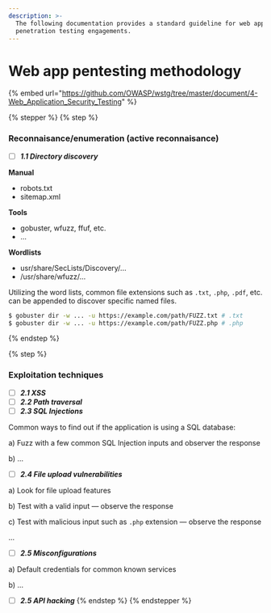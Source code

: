 ```yaml
---
description: >-
  The following documentation provides a standard guideline for web application
  penetration testing engagements.
---
```


# Web app pentesting methodology



{% embed url="https://github.com/OWASP/wstg/tree/master/document/4-Web_Application_Security_Testing" %}

{% stepper %}
{% step %}
### Reconnaisance/enumeration (active reconnaisance)

* [ ] _**1.1 Directory discovery**_&#x20;

**Manual**

* robots.txt
* sitemap.xml

**Tools**

* gobuster, wfuzz, ffuf, etc.
* ...

**Wordlists**

* usr/share/SecLists/Discovery/...
* /usr/share/wfuzz/...



Utilizing the word lists, common file extensions such as `.txt`, `.php`, `.pdf`, etc. can be appended  to discover specific named files.

```bash
$ gobuster dir -w ... -u https://example.com/path/FUZZ.txt # .txt
$ gobuster dir -w ... -u https://example.com/path/FUZZ.php # .php

```


{% endstep %}

{% step %}
### Exploitation techniques

* [ ] _**2.1 XSS**_
* [ ] _**2.2 Path traversal**_
* [ ] _**2.3 SQL Injections**_

Common ways to find out if the application is using a SQL database:

a) Fuzz with a few common SQL Injection inputs and observer the response

b) ...



* [ ] _**2.4 File upload vulnerabilities**_

a) Look for file upload features

b) Test with a valid input — observe the response

c) Test with malicious input such as `.php` extension — observe the response

...



* [ ] _**2.5 Misconfigurations**_

a) Default credentials for common known services

b) ...



* [ ] _**2.5 API hacking**_
{% endstep %}
{% endstepper %}
